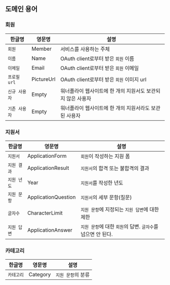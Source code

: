 ## 도메인 용어

### 회원

| 한글명 | 영문명 | 설명 |
| --- | --- | --- |
| `회원` | Member | 서비스를 사용하는 주체 |
| `이름` | Name | OAuth client로부터 받은 `회원` 이름 |
| `이메일` | Email | OAuth client로부터 받은 `회원` 이메일 |
| `프로필 url` | PictureUrl | OAuth client로부터 받은 `회원` 이미지 url |
| `신규 사용자` | Empty | 워너플라이 웹사이트에 한 개의 지원서도 보관되지 않은 사용자 |
| `기존 사용자` | Empty | 워너플라이 웹사이트에 한 개의 지원서라도 보관된 사용자 |

### 지원서

| 한글명 | 영문명 | 설명 |
| --- | --- | --- |
| `지원서` | ApplicationForm | `회원`이 작성하는 지원 폼 |
| `지원 결과` | ApplicationResult | `지원서`의 합격 또는 불합격의 결과 |
| `지원 년도` | Year | `지원서`를 작성한 년도 |
| `지원 문항` | ApplicationQuestion | `지원서`의 세부 문항(질문) |
| `글자수` | CharacterLimit | `지원 문항`에 지정되는 `지원 답변`에 대한 제한 |
| `지원 답변` | ApplicationAnswer | `지원 문항`에 대한 `회원`의 답변. `글자수`를 넘으면 안 된다. |

### 카테고리

| 한글명 | 영문명 | 설명 |
| --- | --- | --- |
| `카테고리` | Category | `지원 문항`의 분류 |
